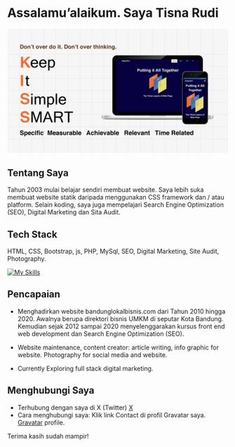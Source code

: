 # Assalamu’alaikum. Saya Tisna Rudi

![KISS principle](KISS-Principle.png)


## Tentang Saya

Tahun 2003 mulai belajar sendiri membuat website. Saya lebih suka membuat website statik daripada menggunakan CSS framework dan / atau platform. Selain koding, saya juga mempelajari Search Engine Optimization (SEO), Digital Marketing dan Sita Audit.


## Tech Stack

HTML, CSS, Bootstrap, js, PHP, MySql, SEO, Digital Marketing, Site Audit, Photography.

[![My Skills](https://skillicons.dev/icons?i=html,css,bootstrap,js,php,wordpress)](https://skillicons.dev)


## Pencapaian

-  Menghadirkan website bandunglokalbisnis.com dari Tahun 2010 hingga 2020. Awalnya berupa direktori bisnis UMKM di seputar Kota Bandung. Kemudian sejak 2012 sampai 2020 menyelenggarakan kursus front end web development dan Search Engine Optimization (SEO).

- Website maintenance, content creator: article writing, info graphic for website. Photography for social media and website.

- Currently Exploring full stack digital marketing.


## Menghubungi Saya

- Terhubung dengan saya di X (Twitter) [X](https://x.com/trisnya11)
- Cara menghubungi saya: Klik link Contact di profil Gravatar saya. [Gravatar](https://gravatar.com/bigloveadagio) profile.

Terima kasih sudah mampir!
